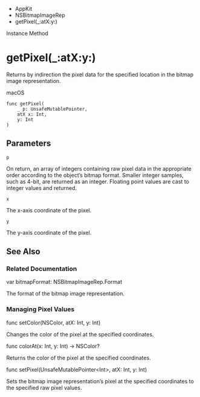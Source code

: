 

- AppKit
- NSBitmapImageRep
-  getPixel(\_:atX:y:) 

Instance Method

# getPixel(\_:atX:y:)

Returns by indirection the pixel data for the specified location in the bitmap image representation.

macOS

``` source
func getPixel(
    _ p: UnsafeMutablePointer,
    atX x: Int,
    y: Int
)
```

## Parameters 

`p`  

On return, an array of integers containing raw pixel data in the appropriate order according to the object’s bitmap format. Smaller integer samples, such as 4-bit, are returned as an integer. Floating point values are cast to integer values and returned.

`x`  

The x-axis coordinate of the pixel.

`y`  

The y-axis coordinate of the pixel.

## See Also

### Related Documentation

var bitmapFormat: NSBitmapImageRep.Format

The format of the bitmap image representation.

### Managing Pixel Values

func setColor(NSColor, atX: Int, y: Int)

Changes the color of the pixel at the specified coordinates.

func colorAt(x: Int, y: Int) -> NSColor?

Returns the color of the pixel at the specified coordinates.

func setPixel(UnsafeMutablePointer&lt;Int>, atX: Int, y: Int)

Sets the bitmap image representation’s pixel at the specified coordinates to the specified raw pixel values.

